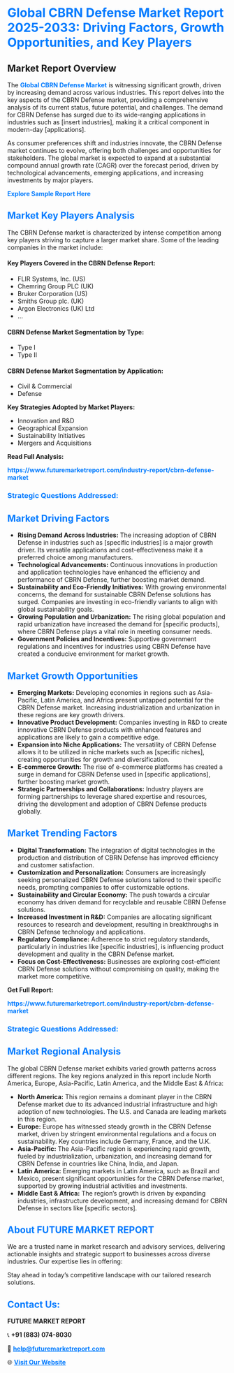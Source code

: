 <h1 style="color: #007BFF;">Global CBRN Defense Market Report 2025-2033: Driving Factors, Growth Opportunities, and Key Players</h1>

<section id="overview">
<h2>Market Report Overview</h2>
<p>The <a href="https://www.futuremarketreport.com/industry-report/cbrn-defense-market" style="color: #007BFF; text-decoration: none;"><strong>Global CBRN Defense Market</strong></a> is witnessing significant growth, driven by increasing demand across various industries. This report delves into the key aspects of the CBRN Defense market, providing a comprehensive analysis of its current status, future potential, and challenges. The demand for CBRN Defense has surged due to its wide-ranging applications in industries such as [insert industries], making it a critical component in modern-day [applications].</p>
<p>As consumer preferences shift and industries innovate, the CBRN Defense market continues to evolve, offering both challenges and opportunities for stakeholders. The global market is expected to expand at a substantial compound annual growth rate (CAGR) over the forecast period, driven by technological advancements, emerging applications, and increasing investments by major players.</p>
</section>

<section id="overview">
<p><a href="https://www.futuremarketreport.com/request-sample/reportId=108837" style="color: #007BFF; text-decoration: none;"><strong>Explore Sample Report Here</strong></a></p>
</section>

<section id="key-players">
<h2 style="color: #007BFF;">Market Key Players Analysis</h2>
<p>The CBRN Defense market is characterized by intense competition among key players striving to capture a larger market share. Some of the leading companies in the market include:</p>
<h4>Key Players Covered in the CBRN Defense Report:</h4>
<ul><li>FLIR Systems, Inc. (US)</li><li>Chemring Group PLC (UK)</li><li>Bruker Corporation (US)</li><li>Smiths Group plc. (UK)</li><li>Argon Electronics (UK) Ltd</li><li>...</li></ul>
<h4>CBRN Defense Market Segmentation by Type:</h4>
<ul><li>Type I</li><li>Type II</li></ul>

<h4>CBRN Defense Market Segmentation by Application:</h4>
<ul><li>Civil &amp; Commercial</li><li>Defense</li></ul>
<p><strong>Key Strategies Adopted by Market Players:</strong></p>
<ul>
<li>Innovation and R&D</li>
<li>Geographical Expansion</li>
<li>Sustainability Initiatives</li>
<li>Mergers and Acquisitions</li>
</ul>
</section>

<section>
<p><strong>Read Full Analysis: </strong></p><a href="https://www.futuremarketreport.com/industry-report/cbrn-defense-market" style="color: #007BFF; text-decoration: none;"><strong>https://www.futuremarketreport.com/industry-report/cbrn-defense-market</strong></a>
<h3 style="color: #007BFF;">Strategic Questions Addressed:</h3>
</section>

<section id="driving-factors">
<h2 style="color: #007BFF;">Market Driving Factors</h2>
<ul>
<li><strong>Rising Demand Across Industries:</strong> The increasing adoption of CBRN Defense in industries such as [specific industries] is a major growth driver. Its versatile applications and cost-effectiveness make it a preferred choice among manufacturers.</li>
<li><strong>Technological Advancements:</strong> Continuous innovations in production and application technologies have enhanced the efficiency and performance of CBRN Defense, further boosting market demand.</li>
<li><strong>Sustainability and Eco-Friendly Initiatives:</strong> With growing environmental concerns, the demand for sustainable CBRN Defense solutions has surged. Companies are investing in eco-friendly variants to align with global sustainability goals.</li>
<li><strong>Growing Population and Urbanization:</strong> The rising global population and rapid urbanization have increased the demand for [specific products], where CBRN Defense plays a vital role in meeting consumer needs.</li>
<li><strong>Government Policies and Incentives:</strong> Supportive government regulations and incentives for industries using CBRN Defense have created a conducive environment for market growth.</li>
</ul>
</section>

<section id="growth-opportunities">
<h2 style="color: #007BFF;">Market Growth Opportunities</h2>
<ul>
<li><strong>Emerging Markets:</strong> Developing economies in regions such as Asia-Pacific, Latin America, and Africa present untapped potential for the CBRN Defense market. Increasing industrialization and urbanization in these regions are key growth drivers.</li>
<li><strong>Innovative Product Development:</strong> Companies investing in R&D to create innovative CBRN Defense products with enhanced features and applications are likely to gain a competitive edge.</li>
<li><strong>Expansion into Niche Applications:</strong> The versatility of CBRN Defense allows it to be utilized in niche markets such as [specific niches], creating opportunities for growth and diversification.</li>
<li><strong>E-commerce Growth:</strong> The rise of e-commerce platforms has created a surge in demand for CBRN Defense used in [specific applications], further boosting market growth.</li>
<li><strong>Strategic Partnerships and Collaborations:</strong> Industry players are forming partnerships to leverage shared expertise and resources, driving the development and adoption of CBRN Defense products globally.</li>
</ul>
</section>

<section id="trending-factors">
<h2 style="color: #007BFF;">Market Trending Factors</h2>
<ul>
<li><strong>Digital Transformation:</strong> The integration of digital technologies in the production and distribution of CBRN Defense has improved efficiency and customer satisfaction.</li>
<li><strong>Customization and Personalization:</strong> Consumers are increasingly seeking personalized CBRN Defense solutions tailored to their specific needs, prompting companies to offer customizable options.</li>
<li><strong>Sustainability and Circular Economy:</strong> The push towards a circular economy has driven demand for recyclable and reusable CBRN Defense solutions.</li>
<li><strong>Increased Investment in R&D:</strong> Companies are allocating significant resources to research and development, resulting in breakthroughs in CBRN Defense technology and applications.</li>
<li><strong>Regulatory Compliance:</strong> Adherence to strict regulatory standards, particularly in industries like [specific industries], is influencing product development and quality in the CBRN Defense market.</li>
<li><strong>Focus on Cost-Effectiveness:</strong> Businesses are exploring cost-efficient CBRN Defense solutions without compromising on quality, making the market more competitive.</li>
</ul>
</section>

<section>
<p><strong>Get Full Report: </strong></p><a href="https://www.futuremarketreport.com/industry-report/cbrn-defense-market" style="color: #007BFF; text-decoration: none;"><strong>https://www.futuremarketreport.com/industry-report/cbrn-defense-market</strong></a>
<h3 style="color: #007BFF;">Strategic Questions Addressed:</h3>
</section>


<section id="regional-analysis">
<h2 style="color: #007BFF;">Market Regional Analysis</h2>
<p>The global CBRN Defense market exhibits varied growth patterns across different regions. The key regions analyzed in this report include North America, Europe, Asia-Pacific, Latin America, and the Middle East & Africa:</p>
<ul>
<li><strong>North America:</strong> This region remains a dominant player in the CBRN Defense market due to its advanced industrial infrastructure and high adoption of new technologies. The U.S. and Canada are leading markets in this region.</li>
<li><strong>Europe:</strong> Europe has witnessed steady growth in the CBRN Defense market, driven by stringent environmental regulations and a focus on sustainability. Key countries include Germany, France, and the U.K.</li>
<li><strong>Asia-Pacific:</strong> The Asia-Pacific region is experiencing rapid growth, fueled by industrialization, urbanization, and increasing demand for CBRN Defense in countries like China, India, and Japan.</li>
<li><strong>Latin America:</strong> Emerging markets in Latin America, such as Brazil and Mexico, present significant opportunities for the CBRN Defense market, supported by growing industrial activities and investments.</li>
<li><strong>Middle East & Africa:</strong> The region’s growth is driven by expanding industries, infrastructure development, and increasing demand for CBRN Defense in sectors like [specific sectors].</li>
</ul>
</section>

<footer>
<h2 style="color: #007BFF;">About FUTURE MARKET REPORT</h2>
<p>We are a trusted name in market research and advisory services, delivering actionable insights and strategic support to businesses across diverse industries. Our expertise lies in offering:</p>

<p>Stay ahead in today’s competitive landscape with our tailored research solutions.</p>

<h2 style="color: #007BFF;">Contact Us:</h2>
<p><strong>FUTURE MARKET REPORT</strong></p>
<p>📞 <strong>+91 (883) 074-8030</strong></p>
<p>📧 <strong><a href="mailto:help@futuremarketreport.com" style="color: #007BFF;">help@futuremarketreport.com</a></strong></p>
<p>🌐 <strong><a href="https://www.futuremarketreport.com/" style="color: #007BFF;">Visit Our Website</a></strong></p>
</footer>